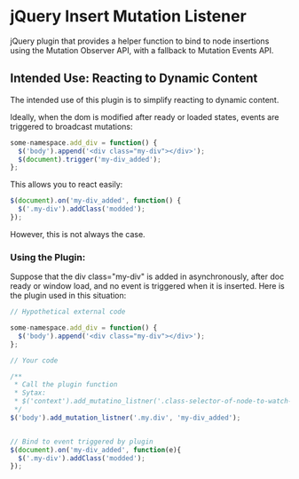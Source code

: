 jQuery Insert Mutation Listener
===============================

jQuery plugin that provides a helper function to bind to node insertions using the Mutation Observer API, with a fallback to Mutation Events API.

## Intended Use: Reacting to Dynamic Content

The intended use of this plugin is to simplify reacting to dynamic content. 

Ideally, when the dom is modified after ready or loaded states, events are triggered to broadcast mutations: 
```js
some-namespace.add_div = function() {
  $('body').append('<div class="my-div"></div>');
  $(document).trigger('my-div_added');
};
```
This allows you to react easily:
```js
$(document).on('my-div_added', function() {
  $('.my-div').addClass('modded');
});
```
However, this is not always the case. 

### Using the Plugin: 

Suppose that the div class="my-div" is added in asynchronously, after doc ready or window load, and no event is triggered when it is inserted. Here is the plugin used in this situation:

```js
// Hypothetical external code

some-namespace.add_div = function() {
  $('body').append('<div class="my-div"></div>');
};

// Your code

/**
 * Call the plugin function
 * Sytax:
 * $('context').add_mutatino_listner('.class-selector-of-node-to-watch-for', 'event-to-trigger-when-node-is-inserted')
 */
$('body').add_mutation_listner('.my.div', 'my-div_added');


// Bind to event triggered by plugin
$(document).on('my-div_added', function(e){
  $('.my-div').addClass('modded');
});
```
